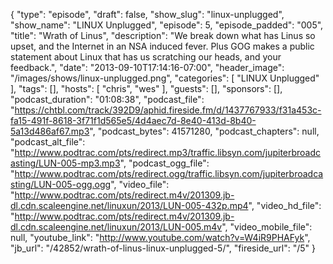 {
  "type": "episode",
  "draft": false,
  "show_slug": "linux-unplugged",
  "show_name": "LINUX Unplugged",
  "episode": 5,
  "episode_padded": "005",
  "title": "Wrath of Linus",
  "description": "We break down what has Linus so upset, and the Internet in an NSA induced fever. Plus GOG makes a public statement about Linux that has us scratching our heads, and your feedback.",
  "date": "2013-09-10T17:14:16-07:00",
  "header_image": "/images/shows/linux-unplugged.png",
  "categories": [
    "LINUX Unplugged"
  ],
  "tags": [],
  "hosts": [
    "chris",
    "wes"
  ],
  "guests": [],
  "sponsors": [],
  "podcast_duration": "01:08:38",
  "podcast_file": "https://chtbl.com/track/392D9/aphid.fireside.fm/d/1437767933/f31a453c-fa15-491f-8618-3f71f1d565e5/4d4aec7d-8e40-413d-8b40-5a13d486af67.mp3",
  "podcast_bytes": 41571280,
  "podcast_chapters": null,
  "podcast_alt_file": "http://www.podtrac.com/pts/redirect.mp3/traffic.libsyn.com/jupiterbroadcasting/LUN-005-mp3.mp3",
  "podcast_ogg_file": "http://www.podtrac.com/pts/redirect.ogg/traffic.libsyn.com/jupiterbroadcasting/LUN-005-ogg.ogg",
  "video_file": "http://www.podtrac.com/pts/redirect.m4v/201309.jb-dl.cdn.scaleengine.net/linuxun/2013/LUN-005-432p.mp4",
  "video_hd_file": "http://www.podtrac.com/pts/redirect.m4v/201309.jb-dl.cdn.scaleengine.net/linuxun/2013/LUN-005.m4v",
  "video_mobile_file": null,
  "youtube_link": "http://www.youtube.com/watch?v=W4iR9PHAFyk",
  "jb_url": "/42852/wrath-of-linus-linux-unplugged-5/",
  "fireside_url": "/5"
}

